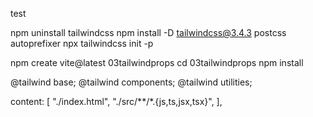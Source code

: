 test

npm uninstall tailwindcss
npm install -D tailwindcss@3.4.3 postcss autoprefixer
npx tailwindcss init -p



npm create vite@latest 03tailwindprops
cd 03tailwindprops
npm install


@tailwind base;
@tailwind components;
@tailwind utilities;

content: [
    "./index.html",
    "./src/**/*.{js,ts,jsx,tsx}",
  ],
